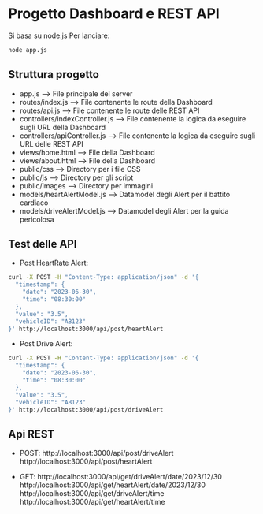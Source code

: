 # Progetto Dashboard e REST API

Si basa su node.js
Per lanciare:

```bash
node app.js
```

## Struttura progetto

- app.js --> File principale del server
- routes/index.js --> File contenente le route della Dashboard
- routes/api.js --> File contenente le route delle REST API
- controllers/indexController.js --> File contenente la logica da eseguire sugli URL della Dashboard
- controllers/apiController.js --> File contenente la logica da eseguire sugli URL delle REST API
- views/home.html --> File della Dashboard
- views/about.html --> File della Dashboard
- public/css --> Directory per i file CSS
- public/js --> Directory per gli script
- public/images --> Directory per immagini
- models/heartAlertModel.js --> Datamodel degli Alert per il battito cardiaco
- models/driveAlertModel.js --> Datamodel degli Alert per la guida pericolosa

## Test delle API

- Post HeartRate Alert:
```bash
curl -X POST -H "Content-Type: application/json" -d '{
  "timestamp": {
    "date": "2023-06-30",
    "time": "08:30:00"
  },
  "value": "3.5",
  "vehicleID": "AB123"
}' http://localhost:3000/api/post/heartAlert
```

- Post Drive Alert:
```bash
curl -X POST -H "Content-Type: application/json" -d '{
  "timestamp": {
    "date": "2023-06-30",
    "time": "08:30:00"
  },
  "value": "3.5",
  "vehicleID": "AB123"
}' http://localhost:3000/api/post/driveAlert
```

## Api REST

- POST:
    http://localhost:3000/api/post/driveAlert
    http://localhost:3000/api/post/heartAlert

- GET:
    http://localhost:3000/api/get/driveAlert/date/2023/12/30
    http://localhost:3000/api/get/heartAlert/date/2023/12/30
    http://localhost:3000/api/get/driveAlert/time
    http://localhost:3000/api/get/heartAlert/time